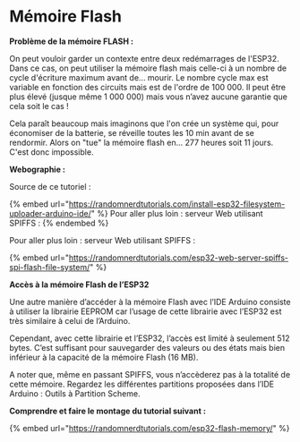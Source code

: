 # Mémoire Flash

**Problème de la mémoire FLASH :**

On peut vouloir garder un contexte entre deux redémarrages de l'ESP32. Dans ce cas, on peut utiliser la mémoire flash mais celle-ci à un nombre de cycle d'écriture maximum avant de... mourir. Le nombre cycle max est variable en fonction des circuits mais est de l'ordre de 100 000. Il peut être plus élevé (jusque même 1 000 000) mais vous n’avez aucune garantie que cela soit le cas !

Cela paraît beaucoup mais imaginons que l'on crée un système qui, pour économiser de la batterie, se réveille toutes les 10 min avant de se rendormir. Alors on "tue" la mémoire flash en... 277 heures soit 11 jours. C'est donc impossible.



**Webographie :**

Source de ce tutoriel :

{% embed url="https://randomnerdtutorials.com/install-esp32-filesystem-uploader-arduino-ide/" %}
Pour aller plus loin : serveur Web utilisant SPIFFS :
{% endembed %}

Pour aller plus loin : serveur Web utilisant SPIFFS :

{% embed url="https://randomnerdtutorials.com/esp32-web-server-spiffs-spi-flash-file-system/" %}

**Accès à la mémoire Flash de l’ESP32**

Une autre manière d’accéder à la mémoire Flash avec l’IDE Arduino consiste à utiliser la librairie EEPROM car l’usage de cette librairie avec l’ESP32 est très similaire à celui de l’Arduino.

Cependant, avec cette librairie et l’ESP32, l’accès est limité à seulement 512 bytes. C’est suffisant pour sauvegarder des valeurs ou des états mais bien inférieur à la capacité de la mémoire Flash (16 MB).

A noter que, même en passant SPIFFS, vous n’accèderez pas à la totalité de cette mémoire. Regardez les différentes partitions proposées dans l’IDE Arduino : Outils à Partition Scheme.



**Comprendre et faire le montage du tutorial suivant :**

{% embed url="https://randomnerdtutorials.com/esp32-flash-memory/" %}
